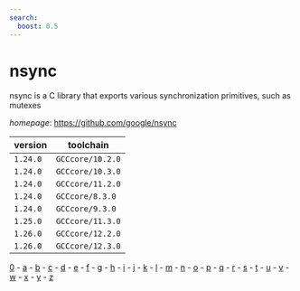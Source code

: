 ```yaml
---
search:
  boost: 0.5
---
```

# nsync

nsync is a C library that exports various synchronization primitives, such as mutexes

*homepage*: <https://github.com/google/nsync>

version | toolchain
--------|----------
``1.24.0`` | ``GCCcore/10.2.0``
``1.24.0`` | ``GCCcore/10.3.0``
``1.24.0`` | ``GCCcore/11.2.0``
``1.24.0`` | ``GCCcore/8.3.0``
``1.24.0`` | ``GCCcore/9.3.0``
``1.25.0`` | ``GCCcore/11.3.0``
``1.26.0`` | ``GCCcore/12.2.0``
``1.26.0`` | ``GCCcore/12.3.0``

[0](../0/index.md) - [a](../a/index.md) - [b](../b/index.md) - [c](../c/index.md) - [d](../d/index.md) - [e](../e/index.md) - [f](../f/index.md) - [g](../g/index.md) - [h](../h/index.md) - [i](../i/index.md) - [j](../j/index.md) - [k](../k/index.md) - [l](../l/index.md) - [m](../m/index.md) - [n](../n/index.md) - [o](../o/index.md) - [p](../p/index.md) - [q](../q/index.md) - [r](../r/index.md) - [s](../s/index.md) - [t](../t/index.md) - [u](../u/index.md) - [v](../v/index.md) - [w](../w/index.md) - [x](../x/index.md) - [y](../y/index.md) - [z](../z/index.md)

